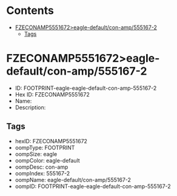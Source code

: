 



Contents
========

* [FZECONAMP5551672>eagle-default/con-amp/555167-2](#fzeconamp5551672eagle-defaultcon-amp555167-2)
	* [Tags](#tags)

# FZECONAMP5551672>eagle-default/con-amp/555167-2

- ID: FOOTPRINT-eagle-eagle-default-con-amp-555167-2
- Hex ID: FZECONAMP5551672
- Name: 
- Description: 

## Tags

- hexID: FZECONAMP5551672
- oompType: FOOTPRINT
- oompSize: eagle
- oompColor: eagle-default
- oompDesc: con-amp
- oompIndex: 555167-2
- oompName: eagle-default/con-amp/555167-2
- oompID: FOOTPRINT-eagle-eagle-default-con-amp-555167-2
